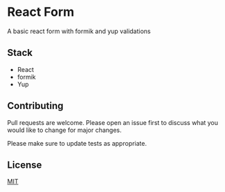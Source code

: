 # React Form

A basic react form with formik and yup validations

## Stack

- React
- formik
- Yup

## Contributing
Pull requests are welcome. Please open an issue first to discuss what you would like to change for major changes.

Please make sure to update tests as appropriate.

## License
[MIT](https://choosealicense.com/licenses/mit/)
